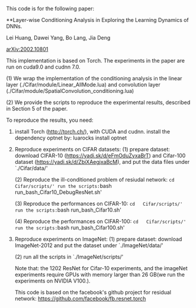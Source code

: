 This code is for the following paper: 

**Layer-wise Conditioning  Analysis in Exploring the Learning Dynamics of DNNs.

Lei Huang, Dawei Yang, Bo Lang, Jia Deng

[arXiv:2002.10801](https://arxiv.org/abs/2002.10801)

This implementation is based on Torch. The experiments in the paper are run on cuda9.0 and cudnn 7.0.

(1) We wrap the implementation of the conditioning analysis in the linear layer (./Cifar/module/Linear_AllMode.lua) and convolution layer (./Cifar/module/SpatialConvolution_conditioning.lua)



(2) We provide the scripts to reproduce the experimental results, described in Section 5 of the paper.


To reproduce the results, you need:

1. install Torch (http://torch.ch/), with CUDA and cudnn.  install the dependency optnet by: luarocks install optnet



2. Reproduce experiments on CIFAR datasets: 
   (1) prepare dataset: download CIFAR-10 (https://yadi.sk/d/eFmOduZyxaBrT) and Cifar-100 dataset (https://yadi.sk/d/ZbiXAegjxaBcM), and put the data files under `./Cifar/data/'
   
    (2) Reproduce the ill-conditioned problem of resiudal network: 
        `cd   Cifar/scripts/'
        run the scripts:`bash  run_bash_Cifar10_DebugResNet.sh'
   
    (3) Reproduce the performances on CIFAR-10: 
        `cd   Cifar/scripts/'
        run the scripts:`bash  run_bash_Cifar10.sh'
    
    (4) Reproduce the performances on CIFAR-100: 
        `cd   Cifar/scripts/'
        run the scripts:`bash  run_bash_Cifar100.sh'


2. Reproduce experiments on ImageNet: 
   (1) prepare dataset: download ImageNet-2012 and put the dataset under `./ImageNet/data/'

   (2) run all the scripts in `./ImageNet/scripts/'


   Note that: the 1202 ResNet for Cifar-10 experiments, and the imageNet experiments require GPUs with memory larger than 26 GB(we run the experiments on NVIDIA V100.).
   
   This code is based on the facebook's github project for residual network: 
       https://github.com/facebook/fb.resnet.torch 

